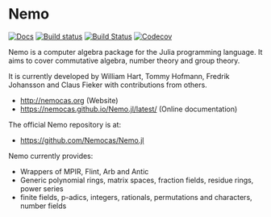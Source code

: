 # Nemo

[![Docs](https://img.shields.io/badge/docs-latest-blue.svg)](https://nemocas.github.io/Nemo.jl/latest)
[![Build status](https://ci.appveyor.com/api/projects/status/gc4mw5oixputntda/branch/master?svg=true)](https://ci.appveyor.com/project/thofma/nemo-jl-n5gdb/branch/master)
[![Build Status](https://github.com/Nemocas/Nemo.jl/workflows/Run%20tests/badge.svg)](https://github.com/Nemocas/Nemo.jl/actions?query=workflow%3A%22Run%20tests%22+branch%3Amaster)
[![Codecov](https://codecov.io/github/Nemocas/Nemo.jl/coverage.svg?branch=master&token=)](https://codecov.io/gh/Nemocas/Nemo.jl)

Nemo is a computer algebra package for the Julia programming language. It aims
to cover commutative algebra, number theory and group theory.

It is currently developed by William Hart, Tommy Hofmann, Fredrik Johansson and
Claus Fieker with contributions from others.

- <http://nemocas.org> (Website)
- <https://nemocas.github.io/Nemo.jl/latest/> (Online documentation)

The official Nemo repository is at:

- <https://github.com/Nemocas/Nemo.jl>

Nemo currently provides:

* Wrappers of MPIR, Flint, Arb and Antic
* Generic polynomial rings, matrix spaces, fraction fields, residue rings, power series
* finite fields, p-adics, integers, rationals, permutations and characters, number fields

